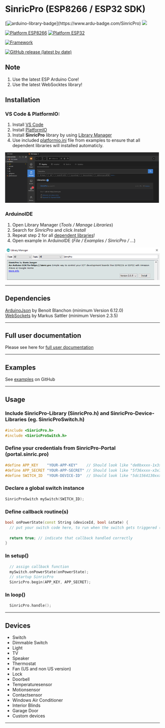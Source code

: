 # SinricPro (ESP8266 / ESP32 SDK)
[![arduino-library-badge](https://www.ardu-badge.com/badge/SinricPro.svg?)](https://www.ardu-badge.com/SinricPro) [![](https://img.shields.io/badge/PlatformIO_Libraries-SinricPro-brightgreen.svg)](https://platformio.org/lib/show/6519/SinricPro)

[![Platform ESP8266](https://img.shields.io/badge/Platform-Espressif8266-orange)](#) [![Platform ESP32](https://img.shields.io/badge/Platform-Espressif32-orange)](#)

[![Framework](https://img.shields.io/badge/Framework-Arduino-blue)](https://www.arduino.cc/)

[![GitHub release (latest by date)](https://img.shields.io/github/v/release/sinricpro/esp8266-esp32-sdk)](https://github.com/sinricpro/esp8266-esp32-sdk/releases)

## Note
1. Use the latest ESP Arduino Core!
2. Use the latest WebSocktes library!

## Installation

### VS Code & PlatformIO:
1. Install [VS Code](https://code.visualstudio.com/)  
2. Install [PlatformIO](https://platformio.org/platformio-ide)  
3. Install **SinricPro** library by using [Library Manager](https://docs.platformio.org/en/latest/librarymanager/)  
4. Use included [platformio.ini](examples/platformio/platformio.ini) file from examples to ensure that all dependent libraries will installed automaticly.

![sinricpro library manager](https://raw.githubusercontent.com/sinricpro/images/master/platformio-install-sinricpro.png)

### ArduinoIDE
1. Open Library Manager (*Tools / Manage Libraries*)  
2. Search for *SinricPro* and click *Install*  
3. Repeat step 2 for all [dependent libraries](#dependencies)!
4. Open example in ArduinoIDE (*File / Examples / SinricPro / ...*)  

![ArduinoIDE Library Manager](https://raw.githubusercontent.com/sinricpro/images/master/ArduinoIDE-Library-Manager.png)

---

## Dependencies
[ArduinoJson](https://github.com/bblanchon/ArduinoJson) by Benoit Blanchon (minimum Version 6.12.0)   
[WebSockets](https://github.com/Links2004/arduinoWebSockets) by Markus Sattler (minimum Version 2.3.5)

---

## Full user documentation
Please see here for [full user documentation](https://sinricpro.github.io/esp8266-esp32-sdk)

---

## Examples
See [examples](https://github.com/sinricpro/esp8266-esp32-sdk/tree/master/examples) on GitHub

---

## Usage
### Include SinricPro-Library (SinricPro.h) and SinricPro-Device-Libraries (eg. SinricProSwitch.h)
```C++
#include <SinricPro.h>
#include <SinricProSwitch.h>
```

### Define your credentials from SinricPro-Portal (portal.sinric.pro)
```C++
#define APP_KEY    "YOUR-APP-KEY"    // Should look like "de0bxxxx-1x3x-4x3x-ax2x-5dabxxxxxxxx"
#define APP_SECRET "YOUR-APP-SECRET" // Should look like "5f36xxxx-x3x7-4x3x-xexe-e86724a9xxxx-4c4axxxx-3x3x-x5xe-x9x3-333d65xxxxxx"
#define SWITCH_ID  "YOUR-DEVICE-ID"  // Should look like "5dc1564130xxxxxxxxxxxxxx"
```

### Declare a global switch instance
```C++
SinricProSwitch mySwitch(SWITCH_ID);
```

### Define callback routine(s)
```C++
bool onPowerState(const String &deviceId, bool &state) {
  // put your switch code here, to run when the switch gets triggered (digital write to gpio etc)

  return true; // indicate that callback handled correctly
}
```

### In setup()
```C++
  // assign callback function
  mySwitch.onPowerState(onPowerState);
  // startup SinricPro
  SinricPro.begin(APP_KEY, APP_SECRET);

```

### In loop()
```C++
  SinricPro.handle();
```

---

## Devices
* Switch
* Dimmable Switch
* Light
* TV
* Speaker
* Thermostat
* Fan (US and non US version)
* Lock
* Doorbell
* Temperaturesensor
* Motionsensor
* Contactsensor
* Windows Air Conditioner
* Interior Blinds
* Garage Door
* Custom devices
---

